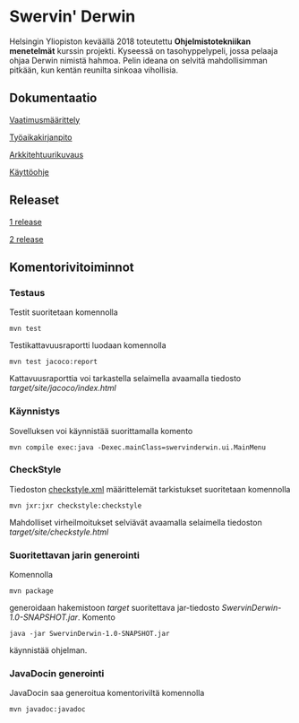 # Swervin' Derwin

Helsingin Yliopiston keväällä 2018 toteutettu **Ohjelmistotekniikan menetelmät** kurssin projekti. Kyseessä on tasohyppelypeli, jossa pelaaja ohjaa Derwin nimistä hahmoa. Pelin ideana on selvitä mahdollisimman pitkään, kun kentän reunilta sinkoaa vihollisia.

## Dokumentaatio

[Vaatimusmäärittely](https://github.com/Antsax/otm-harjoitustyo/blob/master/dokumentaatio/vaatimusmaarittely.md)

[Työaikakirjanpito](https://github.com/Antsax/otm-harjoitustyo/blob/master/dokumentaatio/tyoaikakirjanpito.md)

[Arkkitehtuurikuvaus](https://github.com/Antsax/otm-harjoitustyo/blob/master/dokumentaatio/arkkitehtuuri.md)

[Käyttöohje](https://github.com/Antsax/otm-harjoitustyo/blob/master/dokumentaatio/kayttoohje.md)

## Releaset

[1 release](https://github.com/Antsax/otm-harjoitustyo/releases/tag/release1)

[2 release](https://github.com/Antsax/otm-harjoitustyo/releases/tag/release2)

## Komentorivitoiminnot

### Testaus

Testit suoritetaan komennolla 

`mvn test`

Testikattavuusraportti luodaan komennolla

`mvn test jacoco:report`

Kattavuusraporttia voi tarkastella selaimella avaamalla tiedosto *target/site/jacoco/index.html*

### Käynnistys

Sovelluksen voi käynnistää suorittamalla komento 

`mvn compile exec:java -Dexec.mainClass=swervinderwin.ui.MainMenu`

### CheckStyle

Tiedoston [checkstyle.xml](https://github.com/Antsax/otm-harjoitustyo/blob/master/SwervinDerwin/checkstyle.xml) määrittelemät tarkistukset suoritetaan komennolla

`mvn jxr:jxr checkstyle:checkstyle`

Mahdolliset virheilmoitukset selviävät avaamalla selaimella tiedoston *target/site/checkstyle.html*

### Suoritettavan jarin generointi

Komennolla 

`mvn package` 

generoidaan hakemistoon *target* suoritettava jar-tiedosto *SwervinDerwin-1.0-SNAPSHOT.jar*. Komento

`java -jar SwervinDerwin-1.0-SNAPSHOT.jar`

käynnistää ohjelman.


### JavaDocin generointi

JavaDocin saa generoitua komentoriviltä komennolla

`mvn javadoc:javadoc`
